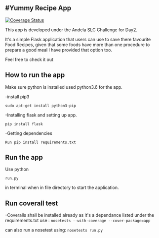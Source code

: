 
#Yummy Recipe App
 ----------------
 [![Coverage Status](https://coveralls.io/repos/github/silverjimmy/Yummy_recipes/badge.svg?branch=branch_1)](https://coveralls.io/github/silverjimmy/Yummy_recipes?branch=branch_1)

This app is developed under the Andela SLC Challenge for Day2.

It's a simple Flask application that users can use to save there favourite Food Recipes, given that some foods have more than one procedure to prepare a good meal l have provided that option too.

Feel free to check it out

How to run the app
------------------
Make sure python is installed used python3.6 for the app.

-install pip3
  ```
  sudo apt-get install python3-pip
  ```
-Installing flask and setting up app.
   ```
  pip install flask
  ```
-Getting dependencies
  ```
  Run pip install requirements.txt
  ```
Run the app
-----------
Use python 
```
run.py
``` 
in terminal when in file directory to start the application.

Run coverall test
-----------------
-Coveralls shall be installed already as it's a dependance listed under the requirements.txt
  use :
        ```
        nosetests --with-coverage --cover-package=app
        ```
        
       
can also run a nosetest using:
        ```
        nosetests run.py
        ``` 

